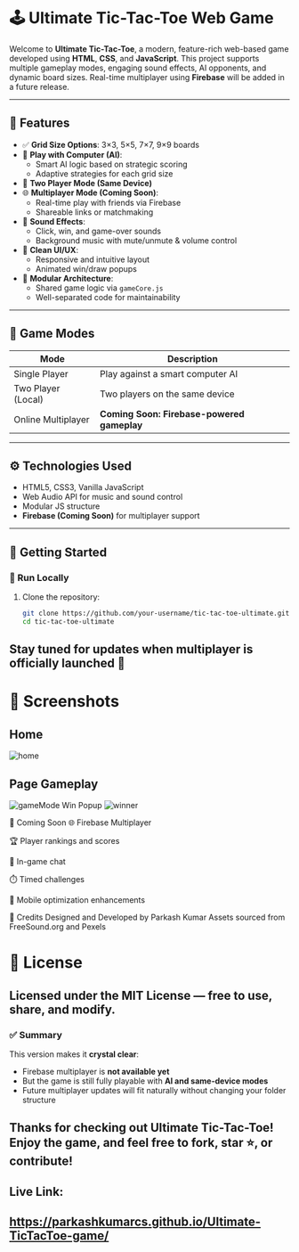 # 🕹️ Ultimate Tic-Tac-Toe Web Game

Welcome to **Ultimate Tic-Tac-Toe**, a modern, feature-rich web-based game developed using **HTML**, **CSS**, and **JavaScript**. This project supports multiple gameplay modes, engaging sound effects, AI opponents, and dynamic board sizes. Real-time multiplayer using **Firebase** will be added in a future release.

---

## 🎯 Features

- ✅ **Grid Size Options**: 3×3, 5×5, 7×7, 9×9 boards  
- 🤖 **Play with Computer (AI)**:
  - Smart AI logic based on strategic scoring
  - Adaptive strategies for each grid size  
- 👥 **Two Player Mode (Same Device)**  
- 🌐 **Multiplayer Mode (Coming Soon)**:
  - Real-time play with friends via Firebase
  - Shareable links or matchmaking  
- 🎵 **Sound Effects**:
  - Click, win, and game-over sounds
  - Background music with mute/unmute & volume control  
- 🎨 **Clean UI/UX**:
  - Responsive and intuitive layout
  - Animated win/draw popups  
- 🚀 **Modular Architecture**:
  - Shared game logic via `gameCore.js`
  - Well-separated code for maintainability  

---

## 🧠 Game Modes

| Mode               | Description                                   |
|--------------------|-----------------------------------------------|
| Single Player       | Play against a smart computer AI              |
| Two Player (Local)  | Two players on the same device                |
| Online Multiplayer  | **Coming Soon: Firebase-powered gameplay**    |

---

## ⚙️ Technologies Used

- HTML5, CSS3, Vanilla JavaScript  
- Web Audio API for music and sound control  
- Modular JS structure  
- **Firebase (Coming Soon)** for multiplayer support  

---

## 🚀 Getting Started

### 🔧 Run Locally

1. Clone the repository:

   ```bash
   git clone https://github.com/your-username/tic-tac-toe-ultimate.git
   cd tic-tac-toe-ultimate

## Stay tuned for updates when multiplayer is officially launched 🚀

# 📸 Screenshots
## Home
![home](https://github.com/user-attachments/assets/5f2d016b-20e6-43f4-8880-41b5c4be865a)
## Page	Gameplay	
![gameMode](https://github.com/user-attachments/assets/6047c01f-366d-4eb2-aa75-611ea24af991)
Win Popup
![winner](https://github.com/user-attachments/assets/91df54e6-6db5-4f2e-a6f6-553b10f25332)

🧪 Coming Soon
🌐 Firebase Multiplayer

🏆 Player rankings and scores

💬 In-game chat

⏱️ Timed challenges

📱 Mobile optimization enhancements

🙌 Credits
Designed and Developed by Parkash Kumar
Assets sourced from FreeSound.org and Pexels

# 📄 License
## Licensed under the MIT License — free to use, share, and modify.

### ✅ Summary

This version makes it **crystal clear**:
- Firebase multiplayer is **not available yet**
- But the game is still fully playable with **AI and same-device modes**
- Future multiplayer updates will fit naturally without changing your folder structure

## Thanks for checking out Ultimate Tic-Tac-Toe! Enjoy the game, and feel free to fork, star ⭐, or contribute!

## Live Link:
## https://parkashkumarcs.github.io/Ultimate-TicTacToe-game/






